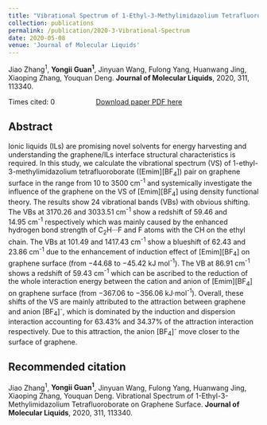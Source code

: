 ```yaml
---
title: "Vibrational Spectrum of 1-Ethyl-3-Methylimidazolium Tetrafluoroborate on Graphene Surface"
collection: publications
permalink: /publication/2020-3-Vibrational-Spectrum
date: 2020-05-08
venue: 'Journal of Molecular Liquids'
---
```


Jiao Zhang<sup>1</sup>, <b>Yongii Guan<sup>1</sup></b>, Jinyuan Wang, Fulong Yang, Huanwang Jing, Xiaoping Zhang, Youquan Deng. <b>Journal of Molecular Liquids</b>, 2020, 311, 113340.

Times cited: 0 &nbsp; &nbsp; &nbsp; &nbsp; &nbsp; &nbsp; &nbsp; &nbsp; &nbsp; &nbsp; [Download paper PDF here](https://yongjiguan.github.io/files/2020-3.pdf)

## Abstract
Ionic liquids (ILs) are promising novel solvents for energy harvesting and understanding the graphene/ILs interface structural characteristics is required. In this study, we calculate the vibrational spectrum (VS) of 1-ethyl-3-methylimidazolium tetrafluoroborate ([Emim][BF<sub>4</sub>]) pair on graphene surface in the range from 10 to 3500 cm<sup>-1</sup> and systemically investigate the influence of the graphene on the VS of [Emim][BF<sub>4</sub>] using density functional theory. The results show 24 vibrational bands (VBs) with obvious shifting. The VBs at 3170.26 and 3033.51 cm<sup>-1</sup> show a redshift of 59.46 and 14.95 cm<sup>-1</sup> respectively which was mainly caused by the enhanced hydrogen bond strength of C<sub>2</sub>H···F and F atoms with the CH on the ethyl chain. The VBs at 101.49 and 1417.43 cm<sup>-1</sup> show a blueshift of 62.43 and 23.86 cm<sup>-1</sup> due to the enhancement of induction effect of [Emim][BF<sub>4</sub>] on graphene surface (from −44.68 to −45.42 kJ mol<sup>-1</sup>). The VB at 86.91 cm<sup>-1</sup> shows a redshift of 59.43 cm<sup>-1</sup> which can be ascribed to the reduction of the whole interaction energy between the cation and anion of [Emim][BF<sub>4</sub>] on graphene surface (from −367.06 to −356.06 kJ·mol<sup>-1</sup>). Overall, these shifts of the VS are mainly attributed to the attraction between graphene and anion [BF<sub>4</sub>]<sup>-</sup>, which is dominated by the induction and dispersion interaction accounting for 63.43% and 34.37% of the attraction interaction respectively. Due to this attraction, the anion [BF<sub>4</sub>]<sup>-</sup> move closer to the surface of graphene.

## Recommended citation
Jiao Zhang<sup>1</sup>, <b>Yongii Guan<sup>1</sup></b>, Jinyuan Wang, Fulong Yang, Huanwang Jing, Xiaoping Zhang, Youquan Deng. Vibrational Spectrum of 1-Ethyl-3-Methylimidazolium Tetrafluoroborate on Graphene Surface. <b>Journal of Molecular Liquids</b>, 2020, 311, 113340. 